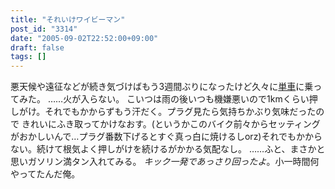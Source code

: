 ```yaml
---
title: "それいけワイビーマン"
post_id: "3314"
date: "2005-09-02T22:52:00+09:00"
draft: false
tags: []
---
```



悪天候や遠征などが続き気づけばもう3週間ぶりになったけど久々に[単車](/tag/yb-1)に乗ってみた。 ……火が入らない。 こいつは雨の後いつも機嫌悪いので1kmくらい押しがけ。それでもかからずもう汗だく。プラグ見たら気持ちかぶり気味だったので きれいにふき取ってかけなおす。(というかこのバイク前々からセッティングがおかしいんで…プラグ番数下げるとすぐ真っ白に焼けるしorz)それでもかからない。続けて根気よく押しがけを続けるがかかる気配なし。 ……ふと、まさかと思いガソリン満タン入れてみる。 _キック一発であっさり回ったよ_。小一時間何やってたんだ俺。
